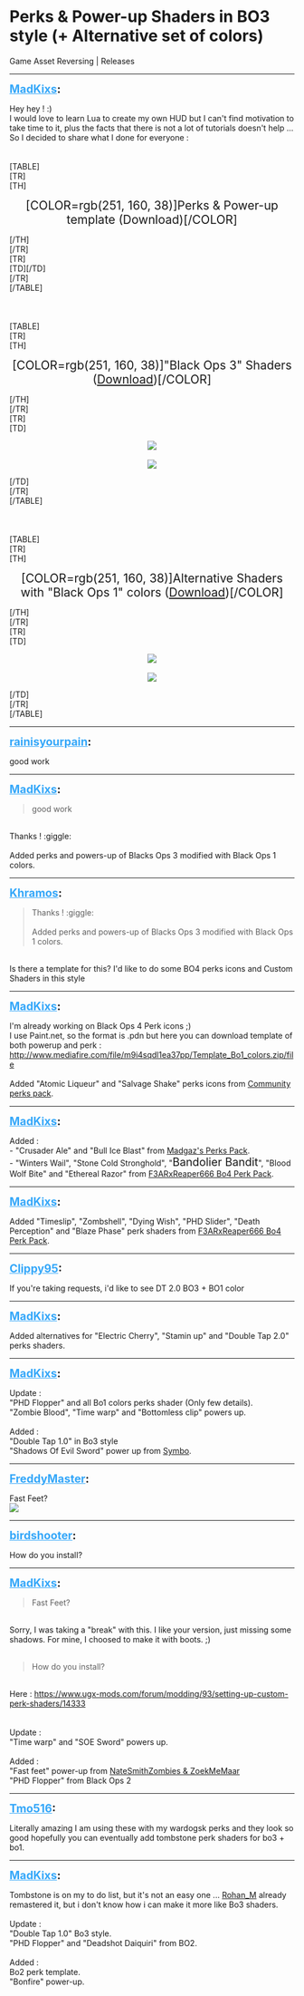 # Perks & Power-up Shaders in BO3 style (+ Alternative set of colors)
Game Asset Reversing | Releases

---
<strong style="font-size: 1.4em;"><span style="text-decoration: underline;text-decoration-color: #34a7f9;"><span style="color:#34a7f9;">MadKixs</span></span>:</strong>

<p>Hey hey ! :)<br />I would love to learn Lua to create my own HUD but I can&#39;t find motivation to take time to it, plus the facts that there is not a lot of tutorials doesn&#39;t help ... So I decided to share what I done for everyone :<br /><br /><br />[TABLE]<br />[TR]<br />[TH]<p style="text-align:center;"><span style="font-size:1.5em;">[COLOR=rgb(251, 160, 38)]Perks &amp; Power-up template (Download)[/COLOR]</span></p>[/TH]<br />[/TR]<br />[TR]<br />[TD][/TD]<br />[/TR]<br />[/TABLE]<br /><br /><br /><br />[TABLE]<br />[TR]<br />[TH]<p style="text-align:center;"><span style="font-size:1.5em;">[COLOR=rgb(251, 160, 38)]&quot;Black Ops 3&quot; Shaders (<a href="http://www.mediafire.com/file/wk4dtvzp0walzoi/Bo3_Shaders_Style.zip/file">Download</a>)[/COLOR]</span></p>[/TH]<br />[/TR]<br />[TR]<br />[TD]<p style="text-align:center;"><img style="max-width: 500px;" src="https://nsm09.casimages.com/img/2021/04/13//21041302373425051217364701.png"><br /><br /><img style="max-width: 500px;" src="https://nsm09.casimages.com/img/2021/04/13//21041302372525051217364699.png"></p>[/TD]<br />[/TR]<br />[/TABLE]<br /><br /><br /><br />[TABLE]<br />[TR]<br />[TH]<p style="text-align:center;"><span style="font-size:1.5em;">[COLOR=rgb(251, 160, 38)]Alternative Shaders with &quot;Black Ops 1&quot; colors (<a href="http://www.mediafire.com/file/9bitf0s0t2vp803/Shaders_with_Bo1_colors.zip/file">Download</a>)[/COLOR]</span></p>[/TH]<br />[/TR]<br />[TR]<br />[TD]<p style="text-align:center;"><img style="max-width: 500px;" src="https://nsm09.casimages.com/img/2021/04/13//21041302373525051217364702.png"><br /><br /><img style="max-width: 500px;" src="https://nsm09.casimages.com/img/2021/04/13//21041302372525051217364698.png"></p>[/TD]<br />[/TR]<br />[/TABLE]</p>

---
<strong style="font-size: 1.4em;"><span style="text-decoration: underline;text-decoration-color: #34a7f9;"><span style="color:#34a7f9;">rainisyourpain</span></span>:</strong>

<p>good work</p>

---
<strong style="font-size: 1.4em;"><span style="text-decoration: underline;text-decoration-color: #34a7f9;"><span style="color:#34a7f9;">MadKixs</span></span>:</strong>

<p><blockquote>good work<br /></blockquote><br />Thanks ! :giggle:<br /><br />Added perks and powers-up of Blacks Ops 3 modified with Black Ops 1 colors.</p>

---
<strong style="font-size: 1.4em;"><span style="text-decoration: underline;text-decoration-color: #34a7f9;"><span style="color:#34a7f9;">Khramos</span></span>:</strong>

<p><blockquote>Thanks ! :giggle:<br /><br />Added perks and powers-up of Blacks Ops 3 modified with Black Ops 1 colors.<br /></blockquote><br />Is there a template for this? I&#39;d like to do some BO4 perks icons and Custom Shaders in this style</p>

---
<strong style="font-size: 1.4em;"><span style="text-decoration: underline;text-decoration-color: #34a7f9;"><span style="color:#34a7f9;">MadKixs</span></span>:</strong>

<p>I&#39;m already working on Black Ops 4 Perk icons ;)<br />I use Paint.net, so the format is .pdn but here you can download template of both powerup and perk : <a href="http://www.mediafire.com/file/m9i4sqdl1ea37pp/Template_Bo1_colors.zip/file">http://www.mediafire.com/file/m9i4sqdl1ea37pp/Template_Bo1_colors.zip/file</a><br /><br />Added &quot;Atomic Liqueur&quot; and &quot;Salvage Shake&quot; perks icons from <a href="https://forum.modme.co/threads/community-perk-pack-custom-perks-by-the-community-for-the-community.2622/">Community perks pack</a>.</p>

---
<strong style="font-size: 1.4em;"><span style="text-decoration: underline;text-decoration-color: #34a7f9;"><span style="color:#34a7f9;">MadKixs</span></span>:</strong>

<p>Added :<br />- &quot;Crusader Ale&quot; and &quot;Bull Ice Blast&quot; from <a href="https://forum.modme.co/threads/madgazs-custom-perk-pack-banana-colada-madgaz-moonshine-crusader-ale-bull-ice-blast.2613/">Madgaz&#39;s Perks Pack</a>.<br />- &quot;Winters Wail&quot;, &quot;Stone Cold Stronghold&quot;, &quot;<span style="font-size:1.4em;">Bandolier Bandit</span>&quot;, &quot;Blood Wolf Bite&quot; and &quot;Ethereal Razor&quot; from <a href="https://forum.modme.co/threads/bo4-perk-pack-updated-for-blood-wolf-bite.2826/">F3ARxReaper666 Bo4 Perk Pack</a>.</p>

---
<strong style="font-size: 1.4em;"><span style="text-decoration: underline;text-decoration-color: #34a7f9;"><span style="color:#34a7f9;">MadKixs</span></span>:</strong>

<p>Added &quot;Timeslip&quot;, &quot;Zombshell&quot;, &quot;Dying Wish&quot;, &quot;PHD Slider&quot;, &quot;Death Perception&quot; and &quot;Blaze Phase&quot; perk shaders from <a href="https://forum.modme.co/threads/bo4-perk-pack-updated-for-blood-wolf-bite.2826/">F3ARxReaper666 Bo4 Perk Pack</a>.</p>

---
<strong style="font-size: 1.4em;"><span style="text-decoration: underline;text-decoration-color: #34a7f9;"><span style="color:#34a7f9;">Clippy95</span></span>:</strong>

<p>If you&#39;re taking requests, i&#39;d like to see DT 2.0 BO3 + BO1 color</p>

---
<strong style="font-size: 1.4em;"><span style="text-decoration: underline;text-decoration-color: #34a7f9;"><span style="color:#34a7f9;">MadKixs</span></span>:</strong>

<p>Added alternatives for &quot;Electric Cherry&quot;, &quot;Stamin up&quot; and &quot;Double Tap 2.0&quot; perks shaders.</p>

---
<strong style="font-size: 1.4em;"><span style="text-decoration: underline;text-decoration-color: #34a7f9;"><span style="color:#34a7f9;">MadKixs</span></span>:</strong>

<p>Update :<br />&quot;PHD Flopper&quot; and all Bo1 colors perks shader (Only few details).<br />&quot;Zombie Blood&quot;, &quot;Time warp&quot; and &quot;Bottomless clip&quot; powers up.<br /><br />Added :<br />&quot;Double Tap 1.0&quot; in Bo3 style<br />&quot;Shadows Of Evil Sword&quot; power up from <a href="https://www.youtube.com/watch?v=US7MUp-i1rY">Symbo</a>.</p>

---
<strong style="font-size: 1.4em;"><span style="text-decoration: underline;text-decoration-color: #34a7f9;"><span style="color:#34a7f9;">FreddyMaster</span></span>:</strong>

<p>Fast Feet?<br /><img style="max-width: 500px;" src="{{ '/wiki/threads/assets/a.375.png' | relative_url }}"></p>

---
<strong style="font-size: 1.4em;"><span style="text-decoration: underline;text-decoration-color: #34a7f9;"><span style="color:#34a7f9;">birdshooter</span></span>:</strong>

<p>How do you install?</p>

---
<strong style="font-size: 1.4em;"><span style="text-decoration: underline;text-decoration-color: #34a7f9;"><span style="color:#34a7f9;">MadKixs</span></span>:</strong>

<p><blockquote>Fast Feet?<br /></blockquote><br />Sorry, I was taking a &quot;break&quot; with this. I like your version, just missing some shadows. For mine, I choosed to make it with boots. ;)<br /><br /><blockquote>How do you install?<br /></blockquote><br />Here : <a href="https://www.ugx-mods.com/forum/modding/93/setting-up-custom-perk-shaders/14333">https://www.ugx-mods.com/forum/modding/93/setting-up-custom-perk-shaders/14333</a><br /><br /><br />Update :<br />&quot;Time warp&quot; and &quot;SOE Sword&quot; powers up.<br /><br />Added :<br />&quot;Fast feet&quot; power-up from <a href="https://forum.modme.co/threads/nsz_powerups_megathread-all-downloads.2831/">NateSmithZombies &amp; ZoekMeMaar</a><br />&quot;PHD Flopper&quot; from Black Ops 2</p>

---
<strong style="font-size: 1.4em;"><span style="text-decoration: underline;text-decoration-color: #34a7f9;"><span style="color:#34a7f9;">Tmo516</span></span>:</strong>

<p>Literally amazing I am using these with my wardogsk perks and they look so good hopefully you can eventually add tombstone perk shaders for bo3 + bo1.</p>

---
<strong style="font-size: 1.4em;"><span style="text-decoration: underline;text-decoration-color: #34a7f9;"><span style="color:#34a7f9;">MadKixs</span></span>:</strong>

<p>Tombstone is on my to do list, but it&#39;s not an easy one ... <a href="https://forum.modme.co/threads/ronans-classic-bo2-style-shaders.3206/">Rohan_M</a> already remastered it, but i don&#39;t know how i can make it more like Bo3 shaders.<br /><br />Update :<br />&quot;Double Tap 1.0&quot; Bo3 style. <br />&quot;PHD Flopper&quot; and &quot;Deadshot Daiquiri&quot; from BO2.<br /><br />Added :<br />Bo2 perk template.<br />&quot;Bonfire&quot; power-up.</p>
